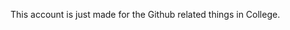 This account is just made for the Github related things in College.

<!---
Soham-23107032/Soham-23107032 is a ✨ special ✨ repository because its `README.md` (this file) appears on your GitHub profile.
You can click the Preview link to take a look at your changes.
--->
